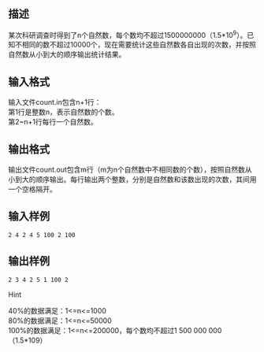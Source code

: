 ## 描述

某次科研调查时得到了n个自然数，每个数均不超过1500000000（1.5*10<sup>9</sup>）。已知不相同的数不超过10000个，现在需要统计这些自然数各自出现的次数，并按照自然数从小到大的顺序输出统计结果。

## 输入格式

输入文件count.in包含n+1行：<br /> 第1行是整数n，表示自然数的个数。<br /> 第2~n+1行每行一个自然数。<br />

## 输出格式

输出文件count.out包含m行（m为n个自然数中不相同数的个数），按照自然数从小到大的顺序输出。每行输出两个整数，分别是自然数和该数出现的次数，其间用一个空格隔开。

## 输入样例

```plaintext
2 4 2 4 5 100 2 100
```

## 输出样例

```plaintext
2 3 4 2 5 1 100 2
```

Hint

40%的数据满足：1<=n<=1000<br /> 80%的数据满足：1<=n<=50000<br /> 100%的数据满足：1<=n<=200000，每个数均不超过1 500 000 000（1.5*109）<br />



 

